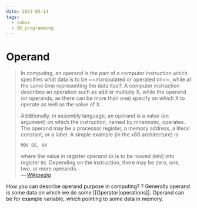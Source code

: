 ```yaml
---
date: 2023-03-14
tags:
  - inbox
  - SR_programming
---
```


# Operand

> In computing, an operand is the part of a computer instruction which specifies
> what data is to be ==manipulated or operated on==, while at the same time
> representing the data itself. A computer instruction describes an operation
> such as add or multiply X, while the operand (or operands, as there can be
> more than one) specify on which X to operate as well as the value of X.
>
> Additionally, in assembly language, an operand is a value (an argument) on
> which the instruction, named by mnemonic, operates. The operand may be a
> processor register, a memory address, a literal constant, or a label. A simple
> example (in the x86 architecture) is
>
> `MOV DS, AX`
>
> where the value in register operand `AX` is to be moved (`MOV`) into register
> `DS`. Depending on the instruction, there may be zero, one, two, or more
> operands.\
> — <cite>[Wikipedia](https://en.wikipedia.org/wiki/Operand#Computer_science)</cite>

How you can describe operand purpose in computing?
?
Generally operand is some data on which we do some [[Operator|operations]].
Operand can be for example variable, which pointing to some data in memory.
